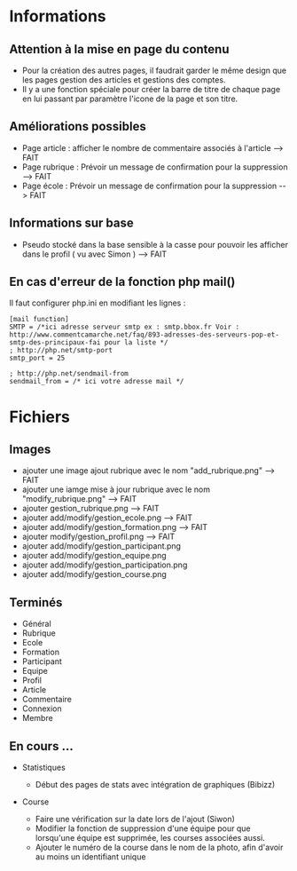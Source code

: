 # Informations

## Attention à la mise en page du contenu

* Pour la création des autres pages, il faudrait garder le même design que les pages gestion des articles et gestions des comptes.
* Il y a une fonction spéciale pour créer la barre de titre de chaque page en lui passant par paramètre l'icone de la page et son titre.

## Améliorations possibles

* Page article : afficher le nombre de commentaire associés à l'article --> FAIT
* Page rubrique : Prévoir un message de confirmation pour la suppression --> FAIT
* Page école : Prévoir un message de confirmation pour la suppression --> FAIT
	
## Informations sur base

* Pseudo stocké dans la base sensible à la casse pour pouvoir les afficher dans le profil ( vu avec Simon ) --> FAIT
	
## En cas d'erreur de la fonction php mail()

Il faut configurer php.ini en modifiant les lignes :

	[mail function]
	SMTP = /*ici adresse serveur smtp ex : smtp.bbox.fr Voir : http://www.commentcamarche.net/faq/893-adresses-des-serveurs-pop-et-smtp-des-principaux-fai pour la liste */
	; http://php.net/smtp-port
	smtp_port = 25

	; http://php.net/sendmail-from
	sendmail_from = /* ici votre adresse mail */


# Fichiers

## Images

* ajouter une image ajout rubrique avec le nom "add_rubrique.png" --> FAIT
* ajouter une iamge mise à jour rubrique avec le nom "modify_rubrique.png" --> FAIT
* ajouter gestion_rubrique.png --> FAIT
* ajouter add/modify/gestion_ecole.png --> FAIT
* ajouter add/modify/gestion_formation.png --> FAIT
* ajouter modify/gestion_profil.png --> FAIT
* ajouter add/modify/gestion_participant.png
* ajouter add/modify/gestion_equipe.png
* ajouter add/modify/gestion_participation.png
* ajouter add/modify/gestion_course.png

## Terminés

* Général
* Rubrique
* Ecole
* Formation
* Participant
* Equipe
* Profil
* Article
* Commentaire
* Connexion
* Membre

## En cours ...

* Statistiques

	* Début des pages de stats avec intégration de graphiques (Bibizz)

* Course

	* Faire une vérification sur la date lors de l'ajout (Siwon)
	* Modifier la fonction de suppression d'une équipe pour que lorsqu'une équipe est supprimée, les courses associées aussi.
	* Ajouter le numéro de la course dans le nom de la photo, afin d'avoir au moins un identifiant unique
